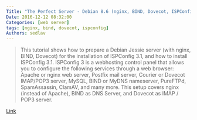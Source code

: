 ```yaml
---
Title: "The Perfect Server - Debian 8.6 (nginx, BIND, Dovecot, ISPConfig 3.1)"
Date: 2016-12-12 08:32:00
Categories: [web server]
tags: [nginx, bind, dovecot, ispconfig]
Authors: sedlav
---
```


> This tutorial shows how to prepare a Debian Jessie server (with nginx, BIND, Dovecot) for the installation of ISPConfig 3.1, and how to install ISPConfig 3.1. ISPConfig 3 is a webhosting control panel that allows you to configure the following services through a web browser: Apache or nginx web server, Postfix mail server, Courier or Dovecot IMAP/POP3 server, MySQL, BIND or MyDNS nameserver, PureFTPd, SpamAssassin, ClamAV, and many more. This setup covers nginx (instead of Apache), BIND as DNS Server, and Dovecot as IMAP / POP3 server.

[Link](https://www.howtoforge.com/tutorial/perfect-server-debian-jessie-nginx-bind-dovecot-ispconfig-3.1/)
